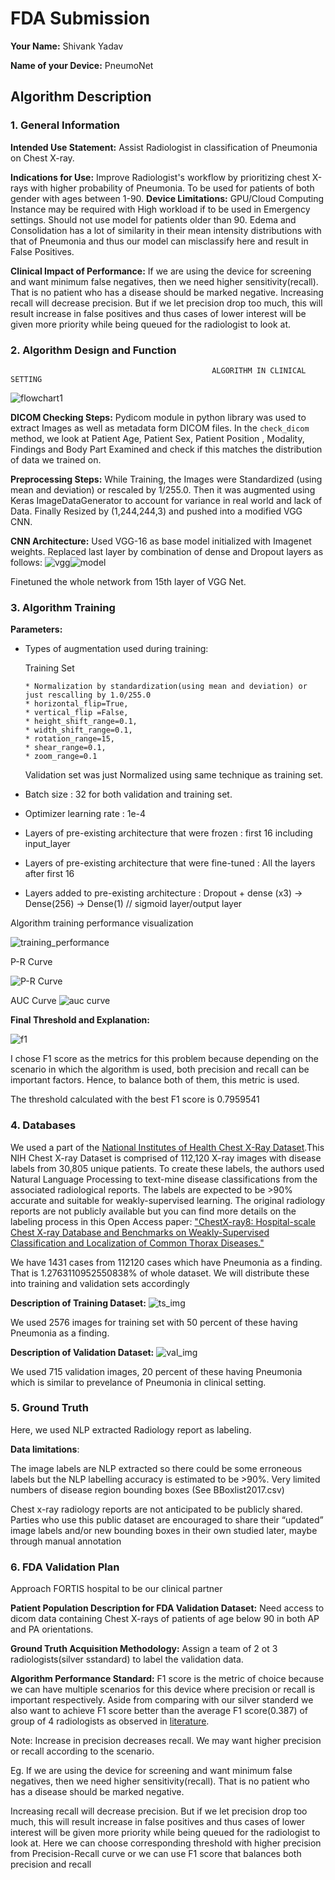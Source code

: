 # FDA  Submission

**Your Name:** Shivank Yadav

**Name of your Device:** PneumoNet

## Algorithm Description 

### 1. General Information

**Intended Use Statement:** Assist Radiologist in classification of Pneumonia on Chest X-ray.

**Indications for Use:** Improve Radiologist's workflow by prioritizing chest X-rays with higher probability of Pneumonia. To be used for patients of both gender with ages between 1-90.
**Device Limitations:** GPU/Cloud Computing Instance may be required with High workload if to be used in Emergency settings. Should not use model for patients older than 90.  Edema and Consolidation has a lot of similarity in their mean intensity distributions with that of Pneumonia and thus our model can misclassify here and result in False Positives.

**Clinical Impact of Performance:**
If we are using the device for screening and want minimum false negatives, then we need higher sensitivity(recall). That is no patient who has a disease should be marked negative. 
Increasing recall will decrease precision. But if we let precision drop too much, this will result increase in false positives and thus cases of lower interest will be given more priority while being queued for the radiologist to look at.

### 2. Algorithm Design and Function
                                                 ALGORITHM IN CLINICAL SETTING
![flowchart1](https://github.com/ShivankYadav/PneumoniaDetectionOnChestXray/blob/master/PneumoniaDetectionOnChestXray/img/flowchart.png)


**DICOM Checking Steps:** Pydicom module in python library was used to extract Images as well as metadata form DICOM files.  In the `check_dicom` method,
we look at Patient Age, Patient Sex, Patient Position , Modality, Findings and Body Part Examined and check if this matches the distribution of data we trained on.

**Preprocessing Steps:** While Training, the Images were Standardized (using mean and deviation) or rescaled by 1/255.0. Then it was augmented using Keras ImageDataGenerator to account for variance in real world and lack of Data. Finally Resized by (1,244,244,3) and pushed into a modified VGG CNN.

**CNN Architecture:**
Used VGG-16 as base model initialized with Imagenet weights. Replaced last layer by combination of dense and Dropout layers as follows:
![vgg](https://github.com/ShivankYadav/PneumoniaDetectionOnChestXray/blob/master/PneumoniaDetectionOnChestXray/img/vgg.png)![model](https://github.com/ShivankYadav/PneumoniaDetectionOnChestXray/blob/master/PneumoniaDetectionOnChestXray/img/model.png)

Finetuned the whole network from 15th layer of VGG Net.

### 3. Algorithm Training

**Parameters:**
* Types of augmentation used during training:

    Training Set
    
      * Normalization by standardization(using mean and deviation) or just rescalling by 1.0/255.0
      * horizontal_flip=True,
      * vertical_flip =False,
      * height_shift_range=0.1,
      * width_shift_range=0.1,
      * rotation_range=15,
      * shear_range=0.1,
      * zoom_range=0.1 
         
     Validation set was just Normalized using same technique as training set.
         
        
* Batch size : 32 for both validation and training set.
* Optimizer learning rate : 1e-4
* Layers of pre-existing architecture that were frozen : first 16 including input_layer
* Layers of pre-existing architecture that were fine-tuned : All the layers after first 16
* Layers added to pre-existing architecture : 
                                              Dropout + dense (x3) ->
                                              Dense(256) ->
                                              Dense(1) // sigmoid layer/output layer



Algorithm training performance visualization

![training_performance](https://github.com/ShivankYadav/PneumoniaDetectionOnChestXray/blob/master/PneumoniaDetectionOnChestXray/img/training_performance.png)



P-R Curve

![P-R Curve](https://github.com/ShivankYadav/PneumoniaDetectionOnChestXray/blob/master/PneumoniaDetectionOnChestXray/img/prc.png)


AUC Curve
![auc curve](https://github.com/ShivankYadav/PneumoniaDetectionOnChestXray/blob/master/PneumoniaDetectionOnChestXray/img/auc.png)



**Final Threshold and Explanation:**

![f1](https://github.com/ShivankYadav/PneumoniaDetectionOnChestXray/blob/master/PneumoniaDetectionOnChestXray/img/f1.png)

I chose F1 score as the metrics for this problem because depending on the scenario in which the algorithm is used, both precision and recall can be important factors. Hence, to balance both of them, this metric is used.

The threshold calculated with the best F1 score is 0.7959541


### 4. Databases
We used a part of the [National Institutes of Health Chest X-Ray Dataset](https://www.kaggle.com/nih-chest-xrays/data).This NIH Chest X-ray Dataset is comprised of 112,120 X-ray images with disease labels from 30,805 unique patients. To create these labels, the authors used Natural Language Processing to text-mine disease classifications from the associated radiological reports. The labels are expected to be >90% accurate and suitable for weakly-supervised learning. The original radiology reports are not publicly available but you can find more details on the labeling process in this Open Access paper: ["ChestX-ray8: Hospital-scale Chest X-ray Database and Benchmarks on Weakly-Supervised Classification and Localization of Common Thorax Diseases."](https://www.nih.gov/news-events/news-releases/nih-clinical-center-provides-one-largest-publicly-available-chest-x-ray-datasets-scientific-community)

We have 1431 cases from 112120 cases which have Pneumonia as a finding. That is 1.2763110952550838% of whole dataset. We will distribute these into training and validation sets accordingly

**Description of Training Dataset:** 
![ts_img](https://github.com/ShivankYadav/PneumoniaDetectionOnChestXray/blob/master/PneumoniaDetectionOnChestXray/img/trainingds.png)

We used 2576 images for training set with 50 percent of these having Pneumonia as a finding. 

**Description of Validation Dataset:** 
![val_img](https://github.com/ShivankYadav/PneumoniaDetectionOnChestXray/blob/master/PneumoniaDetectionOnChestXray/img/validds.png)

We used 715 validation images, 20 percent of these having Pneumonia which is similar to prevelance of Pneumonia in clinical setting.

### 5. Ground Truth
Here, we used NLP extracted Radiology report as labeling.

**Data limitations**:

The image labels are NLP extracted so there could be some erroneous labels but the NLP labelling accuracy is estimated to be >90%. Very limited numbers of disease region bounding boxes (See BBoxlist2017.csv)

Chest x-ray radiology reports are not anticipated to be publicly shared. Parties who use this public dataset are encouraged to share their “updated” image labels and/or new bounding boxes in their own studied later, maybe through manual annotation


### 6. FDA Validation Plan
Approach FORTIS hospital to be our clinical partner

**Patient Population Description for FDA Validation Dataset:**
Need access to dicom data containing Chest X-rays of patients of age below 90 in both AP and PA orientations.

**Ground Truth Acquisition Methodology:**
Assign a team of 2 ot 3 radiologists(silver sstandard) to label the validation data. 

**Algorithm Performance Standard:**
F1 score is the metric of choice because we can have multiple scenarios for this device where precision or recall is important respectively. Aside from comparing with our silver standerd we also want 
to achieve F1 score better than the average F1 score(0.387) of group of 4 radiologists as observed in [literature](https://arxiv.org/pdf/1711.05225.pdf).

Note: Increase in precision decreases recall. We may want higher precision or recall according to the scenario.

 Eg. If we are using the device for screening and want minimum false negatives, then we need higher sensitivity(recall). That is no patient who has a disease should be marked negative. 
 
Increasing recall will decrease precision. But if we let precision drop too much, this will result increase in false positives and thus cases of lower interest will be given more priority while being queued for the radiologist to look at.
Here we can choose corresponding threshold with higher precision from Precision-Recall curve or we can use F1 score that balances both precision and recall

